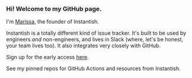 ### Hi! Welcome to my GitHub page.

I'm [Marissa](https://m15y.com), the founder of Instantish.

Instantish is a totally different kind of issue tracker. It's built to be used by engineers _and_ non-engineers, and lives in Slack (where, let's be honest, your team lives too). It also integrates very closely with GitHub.

Sign up for the early access [here](https://itsinstantish.com).

See my pinned repos for GitHub Actions and resources from Instantish.
